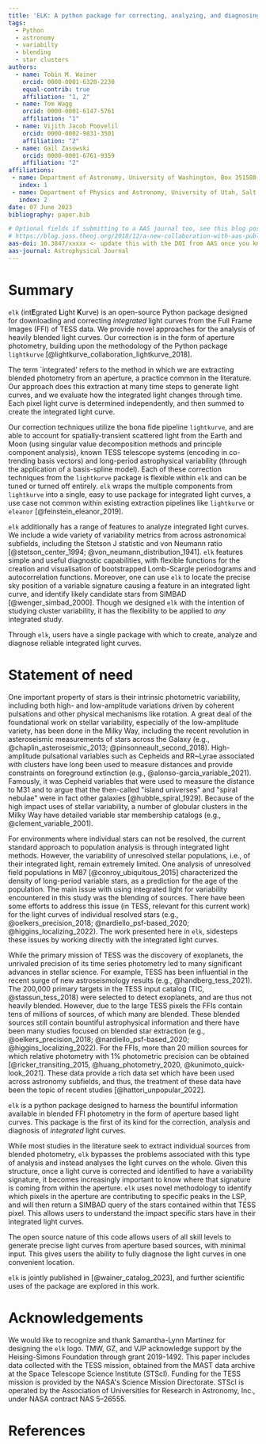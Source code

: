 ```yaml
---
title: 'ELK: A python package for correcting, analyzing, and diagnosing TESS integrated light curves'
tags:
  - Python
  - astronomy
  - variabilty
  - blending
  - star clusters
authors:
  - name: Tobin M. Wainer
    orcid: 0000-0001-6320-2230
    equal-contrib: true
    affiliation: "1, 2"
  - name: Tom Wagg
    orcid: 0000-0001-6147-5761
    affiliation: "1"
  - name: Vijith Jacob Poovelil
    orcid: 0000-0002-9831-3501
    affiliation: "2"
  - name: Gail Zasowski
    orcid: 0000-0001-6761-9359
    affiliation: "2"
affiliations:
 - name: Department of Astronomy, University of Washington, Box 351580, Seattle, WA 98195, USA
   index: 1
 - name: Department of Physics and Astronomy, University of Utah, Salt Lake City, UT 84112, USA
   index: 2
date: 07 June 2023
bibliography: paper.bib

# Optional fields if submitting to a AAS journal too, see this blog post:
# https://blog.joss.theoj.org/2018/12/a-new-collaboration-with-aas-publishing
aas-doi: 10.3847/xxxxx <- update this with the DOI from AAS once you know it.
aas-journal: Astrophysical Journal
---
```


# Summary

`elk` (int**E**grated **L**ight **K**urve) is an open-source Python package designed for downloading and correcting *integrated* light curves from the Full Frame Images (FFI) of TESS data. We provide novel approaches for the analysis of heavily blended light curves. Our correction is in the form of aperture photometry, building upon the methodology of the Python package `lightkurve` [@lightkurve_collaboration_lightkurve_2018]. 

The term `integrated' refers to the method in which we are extracting blended photometry from an aperture, a practice common in the literature. Our approach does this extraction at many time steps to generate light curves, and we evaluate how the integrated light changes through time. Each pixel light curve is determined independently, and then summed to create the integrated light curve.

Our correction techniques utilize the bona fide pipeline `lightkurve`, and are able to account for spatially-transient scattered light from the Earth and Moon (using singular value decomposition methods and principle component analysis), known TESS telescope systems (encoding in co-trending basis vectors) and long-period astrophysical variability (through the application of a basis-spline model). Each of these correction techniques from the `lightkurve` package is flexible within `elk` and can be tuned or turned off entirely. `elk` wraps the multiple components from `lightkurve` into a single, easy to use package for integrated light curves, a use case not common within existing extraction pipelines like `lightkurve` or `eleanor` [@feinstein_eleanor_2019].

`elk` additionally has a range of features to analyze integrated light curves. We include a wide variety of variability metrics from across astronomical subfields, including the Stetson J statistic and von Neumann ratio [@stetson_center_1994; @von_neumann_distribution_1941]. `elk` features simple and useful diagnostic capabilities, with flexible functions for the creation and visualisation of bootstrapped Lomb-Scargle periodograms and autocorrelation functions. Moreover, one can use `elk` to locate the precise sky position of a variable signature causing a feature in an integrated light curve, and identify likely candidate stars from SIMBAD [@wenger_simbad_2000]. Though we designed `elk` with the intention of studying cluster variability, it has the flexibility to be applied to *any* integrated study.

Through `elk`, users have a single package with which to create, analyze and diagnose reliable integrated light curves. 

# Statement of need

One important property of stars is their intrinsic photometric variability, including both high- and low-amplitude variations driven by coherent pulsations and other physical mechanisms like rotation. A great deal of the foundational work on stellar variability, especially of the low-amplitude variety, has been done in the Milky Way, including the recent revolution in asteroseismic measurements of stars across the Galaxy (e.g., @chaplin_asteroseismic_2013; @pinsonneault_second_2018). High-amplitude pulsational variables such as Cepheids and RR~Lyrae associated with clusters have long been used to measure distances and provide constraints on foreground extinction (e.g., @alonso-garcia_variable_2021). Famously, it was Cepheid variables that were used to measure the distance to M31 and to argue that the then-called "island universes" and "spiral nebulae" were in fact other galaxies [@hubble_spiral_1929]. Because of the high impact uses of stellar variability, a number of globular clusters in the Milky Way have detailed variable star membership catalogs (e.g., @clement_variable_2001). 

For environments where individual stars can not be resolved, the current standard approach to population analysis is through integrated light methods. However, the variability of unresolved stellar populations, i.e., of their integrated light, remain extremely limited. One analysis of unresolved field populations in M87 [@conroy_ubiquitous_2015] characterized the density of long-period variable stars, as a prediction for the age of the population. The main issue with using integrated light for variability encountered in this study was the blending of sources. There have been some efforts to address this issue (in TESS, relevant for this current work) for the light curves of individual resolved stars (e.g., @oelkers_precision_2018; @nardiello_psf-based_2020; @higgins_localizing_2022). The work presented here in `elk`, sidesteps these issues by working directly with the integrated light curves.

While the primary mission of TESS was the discovery of exoplanets, the unrivaled precision of its time series photometry led to many significant advances in stellar science. For example, TESS has been influential in the recent surge of new astroseismology results (e.g., @handberg_tess_2021). The 200,000 primary targets in the TESS input catalog (TIC, @stassun_tess_2018) were selected to detect exoplanets, and are thus not heavily blended. However, due to the large TESS pixels the FFIs contain tens of millions of sources, of which many are blended. These blended sources still contain bountiful astrophysical information and there have been many studies focused on blended star extraction (e.g., @oelkers_precision_2018; @nardiello_psf-based_2020; @higgins_localizing_2022). For the FFIs, more than 20 million sources for which relative photometry with $1\%$ photometric precision can be obtained [@ricker_transiting_2015, @huang_photometry_2020, @kunimoto_quick-look_2021]. These data provide a rich data set which have been used across astronomy subfields, and thus, the treatment of these data have been the topic of recent studies [@hattori_unpopular_2022].

`elk` is a python package designed to harness the bountiful information available in blended FFI photometry in the form of aperture based light curves. This package is the first of its kind for the correction, analysis and diagnosis of *integrated* light curves.

While most studies in the literature seek to extract individual sources from blended photometry, `elk` bypasses the problems associated with this type of analysis and instead analyses the light curves on the whole. Given this structure, once a light curve is corrected and identified to have a variability signature, it becomes increasingly important to know where that signature is coming from within the aperture. `elk` uses novel methodology to identify which pixels in the aperture are contributing to specific peaks in the LSP, and will then return a SIMBAD query of the stars contained within that TESS pixel. This allows users to understand the impact specific stars have in their integrated light curves.

The open source nature of this code allows users of all skill levels to generate precise light curves from aperture based sources, with minimal input. This gives users the ability to fully diagnose the light curves in one convenient location. 

`elk` is jointly published in [@wainer_catalog_2023], and further scientific uses of the package are explored in this work. 

# Acknowledgements

We would like to recognize and thank Samantha-Lynn Martinez for designing the `elk` logo.
TMW, GZ, and VJP acknowledge support by the Heising-Simons Foundation through grant 2019-1492. 
This paper includes data collected with the TESS mission, obtained from the MAST data archive at the Space Telescope Science Institute (STScI). Funding for the TESS mission is provided by the NASA's Science Mission Directorate. STScI is operated by the Association of Universities for Research in Astronomy, Inc., under NASA contract NAS 5–26555.

# References

